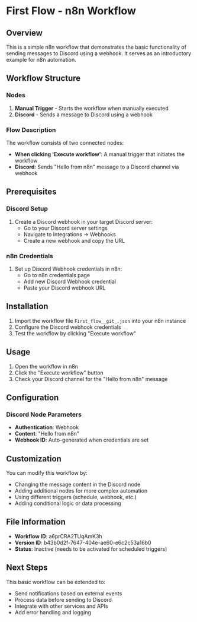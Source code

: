 # First Flow - n8n Workflow

## Overview
This is a simple n8n workflow that demonstrates the basic functionality of sending messages to Discord using a webhook. It serves as an introductory example for n8n automation.

## Workflow Structure

### Nodes
1. **Manual Trigger** - Starts the workflow when manually executed
2. **Discord** - Sends a message to Discord using a webhook

### Flow Description
The workflow consists of two connected nodes:
- **When clicking 'Execute workflow'**: A manual trigger that initiates the workflow
- **Discord**: Sends "Hello from n8n" message to a Discord channel via webhook

## Prerequisites

### Discord Setup
1. Create a Discord webhook in your target Discord server:
   - Go to your Discord server settings
   - Navigate to Integrations → Webhooks
   - Create a new webhook and copy the URL

### n8n Credentials
1. Set up Discord Webhook credentials in n8n:
   - Go to n8n credentials page
   - Add new Discord Webhook credential
   - Paste your Discord webhook URL

## Installation

1. Import the workflow file `First_flow__git_.json` into your n8n instance
2. Configure the Discord webhook credentials
3. Test the workflow by clicking "Execute workflow"

## Usage

1. Open the workflow in n8n
2. Click the "Execute workflow" button
3. Check your Discord channel for the "Hello from n8n" message

## Configuration

### Discord Node Parameters
- **Authentication**: Webhook
- **Content**: "Hello from n8n"
- **Webhook ID**: Auto-generated when credentials are set

## Customization

You can modify this workflow by:
- Changing the message content in the Discord node
- Adding additional nodes for more complex automation
- Using different triggers (schedule, webhook, etc.)
- Adding conditional logic or data processing

## File Information
- **Workflow ID**: a6prCRA2TUqAmK3h
- **Version ID**: b43b0d2f-7647-404e-ae60-e6c2c53a16b0
- **Status**: Inactive (needs to be activated for scheduled triggers)

## Next Steps
This basic workflow can be extended to:
- Send notifications based on external events
- Process data before sending to Discord
- Integrate with other services and APIs
- Add error handling and logging